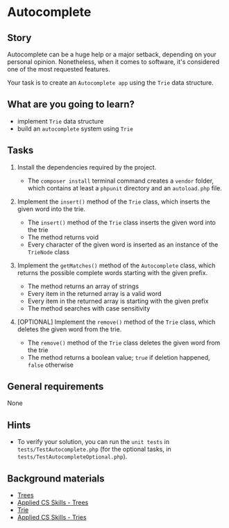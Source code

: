 # Autocomplete

## Story

Autocomplete can be a huge help or a major setback, depending on your personal opinion.
Nonetheless, when it comes to software, it's considered one of the most requested features.

Your task is to create an `Autocomplete app` using the `Trie` data structure.

## What are you going to learn?

- implement `Trie` data structure
- build an `autocomplete` system using `Trie`

## Tasks

1. Install the dependencies required by the project.
    - The `composer install` terminal command creates a `vendor` folder, which contains at least a `phpunit` directory and an `autoload.php` file.

2. Implement the `insert()` method of the `Trie` class, which inserts the given word into the trie.
    - The `insert()` method of the `Trie` class inserts the given word into the trie
    - The method returns void
    - Every character of the given word is inserted as an instance of the `TrieNode` class

3. Implement the `getMatches()` method of the `Autocomplete` class, which returns the possible complete words starting with the given prefix.
    - The method returns an array of strings
    - Every item in the returned array is a valid word
    - Every item in the returned array is starting with the given prefix
    - The method searches with case sensitivity

4. [OPTIONAL] Implement the `remove()` method of the `Trie` class, which deletes the given word from the trie.
    - The `remove()` method of the `Trie` class deletes the given word from the trie
    - The method returns a boolean value; `true` if deletion happened, `false` otherwise

## General requirements

None

## Hints

- To verify your solution, you can run the `unit tests` in `tests/TestAutocomplete.php` (for the optional tasks, in `tests/TestAutocompleteOptional.php`).


## Background materials

- <i class="far fa-exclamation"></i> [Trees](project/curriculum/materials/competencies/data-structures-graphs/trees.md.html)
- <i class="far fa-video"></i> [Applied CS Skills - Trees](https://youtu.be/rP6wjhNqwMc)
- <i class="far fa-exclamation"></i> [Trie](https://en.wikipedia.org/wiki/Trie)
- <i class="far fa-video"></i> [Applied CS Skills - Tries](https://youtu.be/kMt9Y5fv4Ug)
